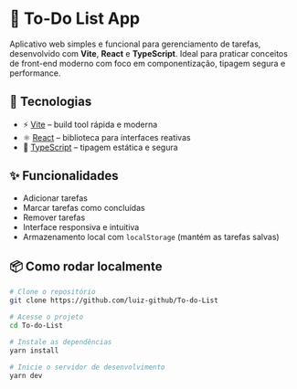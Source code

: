 # 📝 To-Do List App

Aplicativo web simples e funcional para gerenciamento de tarefas, desenvolvido com **Vite**, **React** e **TypeScript**. Ideal para praticar conceitos de front-end moderno com foco em componentização, tipagem segura e performance.

## 🚀 Tecnologias

- ⚡️ [Vite](https://vitejs.dev/) – build tool rápida e moderna  
- ⚛️ [React](https://reactjs.org/) – biblioteca para interfaces reativas  
- 🧠 [TypeScript](https://www.typescriptlang.org/) – tipagem estática e segura  

## ✨ Funcionalidades

- Adicionar tarefas  
- Marcar tarefas como concluídas  
- Remover tarefas  
- Interface responsiva e intuitiva  
- Armazenamento local com `localStorage` (mantém as tarefas salvas)

## 📦 Como rodar localmente

```bash
# Clone o repositório
git clone https://github.com/luiz-github/To-do-List

# Acesse o projeto
cd To-do-List

# Instale as dependências
yarn install

# Inicie o servidor de desenvolvimento
yarn dev